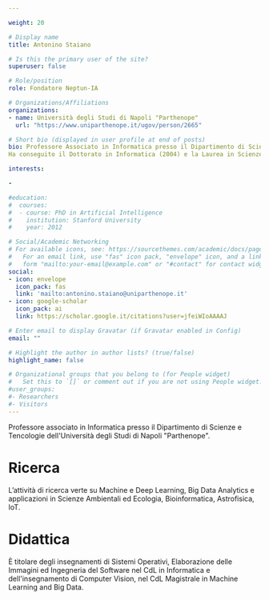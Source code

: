 ```yaml
---

weight: 20

# Display name
title: Antonino Staiano

# Is this the primary user of the site?
superuser: false

# Role/position
role: Fondatore Neptun-IA

# Organizations/Affiliations
organizations:
- name: Università degli Studi di Napoli "Parthenope"
  url: "https://www.uniparthenope.it/ugov/person/2665"

# Short bio (displayed in user profile at end of posts)
bio: Professore Associato in Informatica presso il Dipartimento di Scienze e Tecnologie dell'Università degli Studi di Napoli "Parthenope".
Ha conseguito il Dottorato in Informatica (2004) e la Laurea in Scienze dell’Informazione (1998), presso l’Università di Salerno. È responsabile scientifico del progetto “Smart Energy Efficiency Environment for Industry” - PON “Ricerca ed Innovazione” 2014-2020, è membro del Consiglio Direttivo del CINI e Senior Member dell’IEEE. 

interests:

-

#education:
#  courses:
#  - course: PhD in Artificial Intelligence
#    institution: Stanford University
#    year: 2012

# Social/Academic Networking
# For available icons, see: https://sourcethemes.com/academic/docs/page-builder/#icons
#   For an email link, use "fas" icon pack, "envelope" icon, and a link in the
#   form "mailto:your-email@example.com" or "#contact" for contact widget.
social:
- icon: envelope
  icon_pack: fas
  link: 'mailto:antonino.staiano@uniparthenope.it'
- icon: google-scholar
  icon_pack: ai
  link: https://scholar.google.it/citations?user=jfeiWIoAAAAJ

# Enter email to display Gravatar (if Gravatar enabled in Config)
email: ""

# Highlight the author in author lists? (true/false)
highlight_name: false

# Organizational groups that you belong to (for People widget)
#   Set this to `[]` or comment out if you are not using People widget.
#user_groups:
#- Researchers
#- Visitors
---
```


Professore associato in Informatica presso il Dipartimento di Scienze e Tencologie dell'Università degli Studi di Napoli "Parthenope". 

# Ricerca
L’attività di ricerca verte su Machine e Deep Learning, Big Data Analytics e applicazioni in Scienze Ambientali ed Ecologia, Bioinformatica, Astrofisica, IoT.
# Didattica
È titolare degli insegnamenti di Sistemi Operativi, Elaborazione delle Immagini ed Ingegneria del Software nel CdL in Informatica e dell'insegnamento di Computer Vision, nel CdL Magistrale in Machine Learning and Big Data. 

